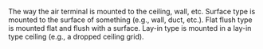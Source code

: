 ﻿The way the air terminal is mounted to the ceiling, wall, etc.
Surface type is mounted to the surface of something (e.g., wall, duct, etc.).
Flat flush type is mounted flat and flush with a surface.
Lay-in type is mounted in a lay-in type ceiling (e.g., a dropped ceiling grid).